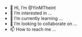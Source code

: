 - 👋 Hi, I’m @YinMTheint
- 👀 I’m interested in ...
- 🌱 I’m currently learning ...
- 💞️ I’m looking to collaborate on ...
- 📫 How to reach me ...

<!---
YinMTheint/YinMTheint is a ✨ special ✨ repository because its `README.md` (this file) appears on your GitHub profile.
You can click the Preview link to take a look at your changes.
--->
